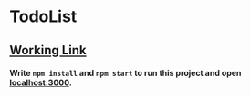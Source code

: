 # TodoList

## [Working Link](https://todo-sokolkov.herokuapp.com/)

#### Write `npm install` and `npm start` to run this project and open [localhost:3000](http://localhost:3000).